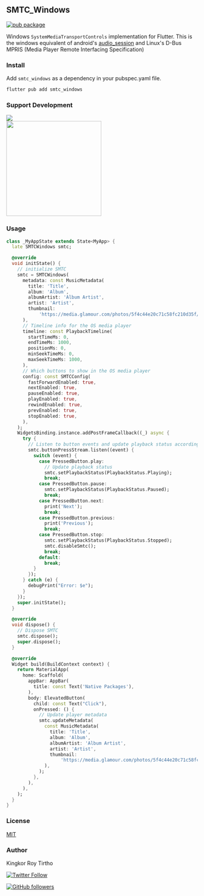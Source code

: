 ## SMTC_Windows

[![pub package](https://img.shields.io/pub/v/smtc_windows.svg)](https://pub.dev/packages/smtc_windows)


Windows `SystemMediaTransportControls` implementation for Flutter. This is the windows equivalent of android's [audio_session](https://pub.dev/packages/audio_session) and Linux's D-Bus MPRIS (Media Player Remote Interfacing Specification)

### Install

Add `smtc_windows` as a dependency in your pubspec.yaml file.
```bash
flutter pub add smtc_windows
```

### Support Development

<a href="https://www.buymeacoffee.com/krtirtho">
<img src="https://img.buymeacoffee.com/button-api/?text=Buy me a coffee&emoji=&slug=krtirtho&button_colour=FF5F5F&font_colour=ffffff&font_family=Inter&outline_colour=000000&coffee_colour=FFDD00" />
</a>
<br/>
<a href="https://patreon.com/krtirtho"><img src="https://user-images.githubusercontent.com/61944859/180249027-678b01b8-c336-451e-b147-6d84a5b9d0e7.png" width="250"/></a>

### Usage

```dart
class _MyAppState extends State<MyApp> {
  late SMTCWindows smtc;

  @override
  void initState() {
    // initialize SMTC
    smtc = SMTCWindows(
      metadata: const MusicMetadata(
        title: 'Title',
        album: 'Album',
        albumArtist: 'Album Artist',
        artist: 'Artist',
        thumbnail:
            'https://media.glamour.com/photos/5f4c44e20c71c58fc210d35f/master/w_2560%2Cc_limit/mgid_ao_image_mtv.jpg',
      ),
      // Timeline info for the OS media player
      timeline: const PlaybackTimeline(
        startTimeMs: 0,
        endTimeMs: 1000,
        positionMs: 0,
        minSeekTimeMs: 0,
        maxSeekTimeMs: 1000,
      ),
      // Which buttons to show in the OS media player
      config: const SMTCConfig(
        fastForwardEnabled: true,
        nextEnabled: true,
        pauseEnabled: true,
        playEnabled: true,
        rewindEnabled: true,
        prevEnabled: true,
        stopEnabled: true,
      ),
    );
    WidgetsBinding.instance.addPostFrameCallback((_) async {
      try {
        // Listen to button events and update playback status accordingly
        smtc.buttonPressStream.listen((event) {
          switch (event) {
            case PressedButton.play:
              // Update playback status
              smtc.setPlaybackStatus(PlaybackStatus.Playing);
              break;
            case PressedButton.pause:
              smtc.setPlaybackStatus(PlaybackStatus.Paused);
              break;
            case PressedButton.next:
              print('Next');
              break;
            case PressedButton.previous:
              print('Previous');
              break;
            case PressedButton.stop:
              smtc.setPlaybackStatus(PlaybackStatus.Stopped);
              smtc.disableSmtc();
              break;
            default:
              break;
          }
        });
      } catch (e) {
        debugPrint("Error: $e");
      }
    });
    super.initState();
  }

  @override
  void dispose() {
    // Dispose SMTC
    smtc.dispose();
    super.dispose();
  }

  @override
  Widget build(BuildContext context) {
    return MaterialApp(
      home: Scaffold(
        appBar: AppBar(
          title: const Text('Native Packages'),
        ),
        body: ElevatedButton(
          child: const Text("Click"),
          onPressed: () {
            // Update player metadata
            smtc.updateMetadata(
              const MusicMetadata(
                title: 'Title',
                album: 'Album',
                albumArtist: 'Album Artist',
                artist: 'Artist',
                thumbnail:
                    'https://media.glamour.com/photos/5f4c44e20c71c58fc210d35f/master/w_2560%2Cc_limit/mgid_ao_image_mtv.jpg',
              ),
            );
          },
        ),
      ),
    );
  }
}
```

### License
[MIT](LICENSE)

### Author

Kingkor Roy Tirtho

[![Twitter Follow](https://img.shields.io/twitter/follow/krtirtho?style=social)](https://twitter.com/krtirtho)

[![GitHub followers](https://img.shields.io/github/followers/krtirtho?style=social)](https://github.com/KRTirtho)